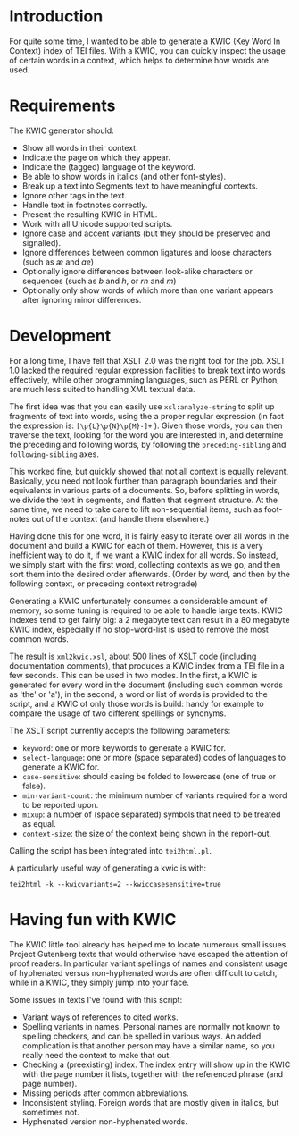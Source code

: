 # Introduction #

For quite some time, I wanted to be able to generate a KWIC (Key Word In Context) index of TEI files. With a KWIC, you can quickly inspect the usage of certain words in a context, which helps to determine how words are used.

# Requirements #

The KWIC generator should:

  * Show all words in their context.
  * Indicate the page on which they appear.
  * Indicate the (tagged) language of the keyword.
  * Be able to show words in italics (and other font-styles).
  * Break up a text into Segments text to have meaningful contexts.
  * Ignore other tags in the text.
  * Handle text in footnotes correctly.
  * Present the resulting KWIC in HTML.
  * Work with all Unicode supported scripts.
  * Ignore case and accent variants (but they should be preserved and signalled).
  * Ignore differences between common ligatures and loose characters (such as _æ_ and _ae_)
  * Optionally ignore differences between look-alike characters or sequences (such as _b_ and _h_, or _rn_ and _m_)
  * Optionally only show words of which more than one variant appears after ignoring minor differences.

# Development #

For a long time, I have felt that XSLT 2.0 was the right tool for the job. XSLT 1.0 lacked the required regular expression facilities to break text into words effectively, while other programming languages, such as PERL or Python, are much less suited to handling XML textual data.

The first idea was that you can easily use `xsl:analyze-string` to split up fragments of text into words, using the a proper regular expression (in fact the expression is: `[\p{L}\p{N}\p{M}-]+` ). Given those words, you can then traverse the text, looking for the word you are interested in, and determine the preceding and following words, by following the `preceding-sibling` and `following-sibling` axes.

This worked fine, but quickly showed that not all context is equally relevant. Basically, you need not look further than paragraph boundaries and their equivalents in various parts of a documents. So, before splitting in words, we divide the text in segments, and flatten that segment structure. At the same time, we need to take care to lift non-sequential items, such as foot-notes out of the context (and handle them elsewhere.)

Having done this for one word, it is fairly easy to iterate over all words in the document and build a KWIC for each of them. However, this is a very inefficient way to do it, if we want a KWIC index for all words. So instead, we simply start with the first word, collecting contexts as we go, and then sort them into the desired order afterwards. (Order by word, and then by the following context, or preceding context retrograde)

Generating a KWIC unfortunately consumes a considerable amount of memory, so some tuning is required to be able to handle large texts. KWIC indexes tend to get fairly big: a 2 megabyte text can result in a 80 megabyte KWIC index, especially if no stop-word-list is used to remove the most common words.

The result is `xml2kwic.xsl`, about 500 lines of XSLT code (including documentation comments), that produces a KWIC index from a TEI file in a few seconds. This can be used in two modes. In the first, a KWIC is generated for every word in the document (including such common words as 'the' or 'a'), in the second, a word or list of words is provided to the script, and a KWIC of only those words is build: handy for example to compare the usage of two different spellings or synonyms.

The XSLT script currently accepts the following parameters:

- `keyword`: one or more keywords to generate a KWIC for.
- `select-language`: one or more (space separated) codes of languages to generate a KWIC for.
- `case-sensitive`: should casing be folded to lowercase (one of true or false).
- `min-variant-count`: the minimum number of variants required for a word to be reported upon.
- `mixup`: a number of (space separated) symbols that need to be treated as equal.
- `context-size`: the size of the context being shown in the report-out.

Calling the script has been integrated into `tei2html.pl`.

A particularly useful way of generating a kwic is with:

```tei2html -k --kwicvariants=2 --kwiccasesensitive=true```

# Having fun with KWIC #

The KWIC little tool already has helped me to locate numerous small issues Project Gutenberg texts that would otherwise have escaped the attention of proof readers. In particular variant spellings of names and consistent usage of hyphenated versus non-hyphenated words are often difficult to catch, while in a KWIC, they simply jump into your face.

Some issues in texts I've found with this script:

  * Variant ways of references to cited works.
  * Spelling variants in names. Personal names are normally not known to spelling checkers, and can be spelled in various ways. An added complication is that another person may have a similar name, so you really need the context to make that out.
  * Checking a (preexisting) index. The index entry will show up in the KWIC with the page number it lists, together with the referenced phrase (and page number).
  * Missing periods after common abbreviations.
  * Inconsistent styling. Foreign words that are mostly given in italics, but sometimes not.
  * Hyphenated version non-hyphenated words.